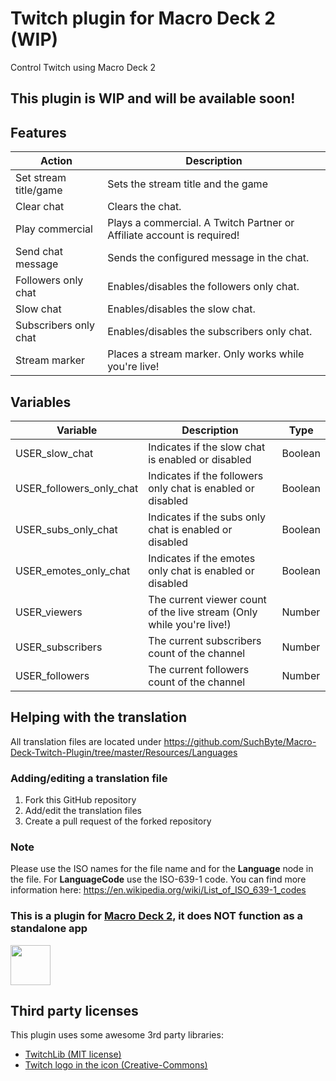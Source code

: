 # Twitch plugin for Macro Deck 2 (WIP)
Control Twitch using Macro Deck 2

## This plugin is WIP and will be available soon!

## Features
| Action | Description |
| --- | --- |
| Set stream title/game | Sets the stream title and the game |
| Clear chat | Clears the chat. |
| Play commercial | Plays a commercial. A Twitch Partner or Affiliate account is required! |
| Send chat message | Sends the configured message in the chat. |
| Followers only chat | Enables/disables the followers only chat. |
| Slow chat | Enables/disables the slow chat. |
| Subscribers only chat | Enables/disables the subscribers only chat. |
| Stream marker | Places a stream marker. Only works while you're live! |

## Variables
| Variable | Description | Type |
| --- | --- | --- |
| USER_slow_chat | Indicates if the slow chat is enabled or disabled | Boolean |
| USER_followers_only_chat | Indicates if the followers only chat is enabled or disabled | Boolean |
| USER_subs_only_chat | Indicates if the subs only chat is enabled or disabled | Boolean |
| USER_emotes_only_chat | Indicates if the emotes only chat is enabled or disabled | Boolean |
| USER_viewers | The current viewer count of the live stream (Only while you're live!) | Number |
| USER_subscribers | The current subscribers count of the channel | Number |
| USER_followers | The current followers count of the channel | Number |

## Helping with the translation
All translation files are located under https://github.com/SuchByte/Macro-Deck-Twitch-Plugin/tree/master/Resources/Languages
### Adding/editing a translation file
1. Fork this GitHub repository
2. Add/edit the translation files
3. Create a pull request of the forked repository
### Note
Please use the ISO names for the file name and for the __Language__ node in the file. For __LanguageCode__ use the ISO-639-1 code. You can find more information here: https://en.wikipedia.org/wiki/List_of_ISO_639-1_codes

### This is a plugin for [Macro Deck 2](https://github.com/SuchByte/Macro-Deck), it does NOT function as a standalone app
<img height="64px" src="https://macrodeck.org/images/works_with_macrodeck2.png" />


## Third party licenses
This plugin uses some awesome 3rd party libraries:
- [TwitchLib (MIT license)](https://github.com/TwitchLib/TwitchLib)
- [Twitch logo in the icon (Creative-Commons)](https://commons.wikimedia.org/wiki/File:Twitch-icon-5.png)
